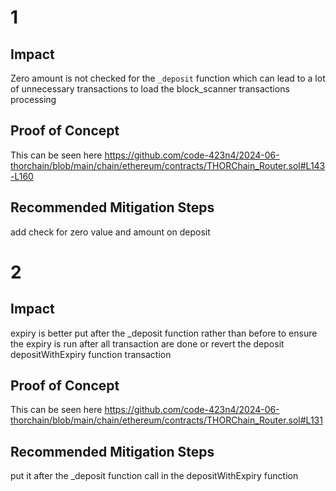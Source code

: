 # 1
## Impact
Zero amount is not checked for the `_deposit` function which can lead to a lot of unnecessary transactions to load the block_scanner transactions processing

## Proof of Concept
This can be seen here https://github.com/code-423n4/2024-06-thorchain/blob/main/chain/ethereum/contracts/THORChain_Router.sol#L143-L160

## Recommended Mitigation Steps
add check for zero value and amount on deposit


# 2
## Impact
expiry is better put after the _deposit function rather than before to ensure the expiry is run after all transaction are done or revert the deposit depositWithExpiry function transaction

## Proof of Concept
This can be seen here https://github.com/code-423n4/2024-06-thorchain/blob/main/chain/ethereum/contracts/THORChain_Router.sol#L131

## Recommended Mitigation Steps
put it after the _deposit function call in the depositWithExpiry function